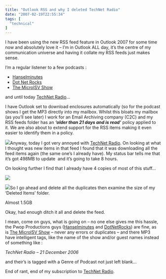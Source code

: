 ```yaml
---
title: "Outlook RSS and why I deleted TechNet Radio"
date: "2007-02-19T22:55:34"
tags: [
  "technical"
]
---
```

I have been using the new RSS feed feature in Outlook 2007 for some time now and absolutely love it – I’m in Outlook ALL day, it’s the centre of my communication universe and having it collate my RSS feeds just makes sense.

I’m a regular listener to a few podcasts :

-   [Hanselminutes](http://www.hanselminutes.com)
-   [Dot Net Rocks](http://www.dotnetrocks.com/)
-   [The MicroISV Show](http://channel9.msdn.com/shows/The_MicroISV_Show)

and until today [TechNet Radio](http://channel9.msdn.com/shows/TechNet_Radio)…

I have Outlook set to download enclosures automatically (so for the podcast shows I get the MP3 directly into my mailbox. Whilst this bloats my mailbox (as you’ll see later) I work for an Email Archiving company (C2C) and my RSS feeds folder has an ***‘older than 21 days and is read’*** policy applied to it. We are also about to extend support for the RSS items making it even easier to identify them in a policy.

[![](UpdatingTechnetRadio_thumb%5B1%5D.png)](https://kapie.com/content/binary/WindowsLiveWriter/OutlookRSSandwhyIdeletedTechnetRadio_13D77/UpdatingTechnetRadio%5B3%5D.png)Anyway, today I got very annoyed with [TechNet Radio](http://channel9.msdn.com/shows/TechNet_Radio). On looking at what I thought was new items in that feed I found that it was downloading all the feed items again (the same one’s I already have). My status bar tells me that it’s got 498MB to update  and it’s going to take 8 hours.

On looking further I find that I already have 4 copies of most of this stuff…

[![](TechnetRadioDups_thumb%5B1%5D.png)](https://kapie.com/content/binary/WindowsLiveWriter/OutlookRSSandwhyIdeletedTechnetRadio_13D77/TechnetRadioDups%5B3%5D.png)

[![](TechnetRadioDeleted_thumb%5B2%5D.png)](https://kapie.com/content/binary/WindowsLiveWriter/OutlookRSSandwhyIdeletedTechnetRadio_13D77/TechnetRadioDeleted%5B4%5D.png)So I go ahead and delete all the duplicates then examine the size of my ‘Deleted Items’ folder.

Almost 1.5GB

Okay, had enough ditch it all and delete the feed.

I mean, come on guys, what is going on – no one else gives me this hassle, the Pwop Productions guys ([Hanselminutes](http://www.hanselminutes.com) and [DotNetRocks](http://www.dotnetrocks.com/)) are fine, as is [The MicroISV Show](http://channel9.msdn.com/shows/The_MicroISV_Show) – never any errors or duplicates – and there MP3 have intelligent tags, like the name of the show and/or guest names instead of something like :

*TechNet Radio – 21 December 2006*

and their’s is tagged with a Genre of Podcast not just left blank…

End of rant, end of my subscription to [TechNet Radio](http://channel9.msdn.com/shows/TechNet_Radio).